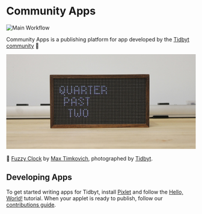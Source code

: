 # Community Apps
![Main Workflow](https://github.com/tidbyt/community/actions/workflows/push.yml/badge.svg)

Community Apps is a publishing platform for app developed by the [Tidbyt community][3] 🚀 

![Banner Image](docs/assets/banner.jpg)

📸  [Fuzzy Clock](apps/fuzzy_clock.star) by [Max Timkovich][5], photographed  by [Tidbyt][1].

## Developing Apps
To get started writing apps for Tidbyt, install [Pixlet][2] and follow the [Hello, World!][4] tutorial. When your applet is ready to publish, follow our [contributions guide](docs/CONTRIBUTING.md).

[1]: https://tidbyt.com
[2]: https://github.com/tidbyt/pixlet
[3]: https://discuss.tidbyt.com/
[4]: https://github.com/tidbyt/pixlet#hello-world
[5]: https://github.com/mtimkovich
